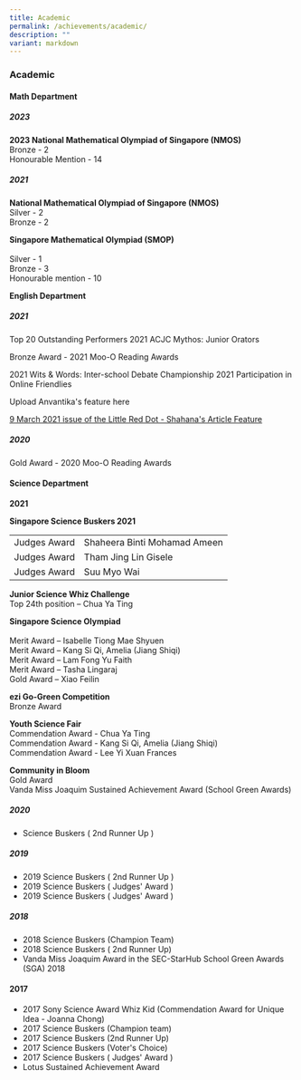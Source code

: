 ```yaml
---
title: Academic
permalink: /achievements/academic/
description: ""
variant: markdown
---
```

### Academic

#### Math Department
##### 2023
**2023 National Mathematical Olympiad of Singapore (NMOS)**  <br>
Bronze - 2<br>
Honourable Mention - 14
##### 2021

**National Mathematical Olympiad of Singapore (NMOS)**  <br>
Silver - 2 <br>
Bronze - 2

  

**Singapore Mathematical Olympiad (SMOP)**  
<br> Silver - 1&nbsp;
<br> Bronze - 3
&nbsp;<br> Honourable mention - 10

**English Department**

##### 2021

Top 20 Outstanding Performers 2021 ACJC Mythos: Junior Orators  

  

Bronze Award - 2021 Moo-O Reading Awards

  

2021 Wits &amp; Words: Inter-school Debate Championship 2021 Participation in Online Friendlies  

Upload Anvantika's feature here

[9 March 2021 issue of the Little Red Dot - Shahana's Article Feature](https://staging.d2yo7qbk5fhrwg.amplifyapp.com/images/Shahana%209%20March.png)


##### 2020

Gold Award - 2020 Moo-O Reading Awards  


#### Science Department

**2021**

**Singapore Science Buskers 2021**

|  	|  	|
|---	|---	|
| Judges Award 	| Shaheera Binti Mohamad Ameen 	|
| Judges Award 	| Tham Jing Lin Gisele 	|
| Judges Award 	| Suu Myo Wai 	|

**Junior Science Whiz Challenge**
<br> Top 24th&nbsp;position – Chua Ya Ting

**Singapore Science Olympiad**  
<br> Merit Award – Isabelle Tiong Mae Shyuen
<br> Merit Award – Kang Si Qi, Amelia (Jiang Shiqi)
<br> Merit Award – Lam Fong Yu Faith
<br> Merit Award – Tasha Lingaraj
<br> Gold Award – Xiao Feilin  

**ezi Go-Green Competition**&nbsp;
<br> Bronze Award  

**Youth Science Fair**  <br>Commendation Award -&nbsp;Chua Ya Ting <br> Commendation Award - Kang Si Qi, Amelia (Jiang Shiqi)
<br> Commendation Award - Lee Yi Xuan Frances

  

**Community in Bloom**
<br> Gold Award
<br> Vanda Miss Joaquim Sustained Achievement Award (School Green Awards)

##### 2020

*   Science Buskers ( 2nd Runner Up )&nbsp;

##### 2019

*   2019 Science Buskers ( 2nd Runner Up )&nbsp;
*   2019 Science Buskers ( Judges' Award )
*   2019 Science Buskers ( Judges' Award )

##### 2018  

*   2018 Science Buskers (Champion Team)&nbsp;
*   2018 Science Buskers ( 2nd Runner Up)
*   Vanda Miss Joaquim Award in the SEC-StarHub School Green Awards (SGA) 2018  
 

#### 2017

*   2017 Sony Science Award Whiz Kid (Commendation Award for Unique Idea - Joanna Chong)
*   2017 Science Buskers (Champion team)
*   2017 Science Buskers (2nd Runner Up)
*   2017 Science Buskers (Voter's Choice)
*   2017 Science Buskers&nbsp;( Judges' Award )
*   Lotus Sustained Achievement Award